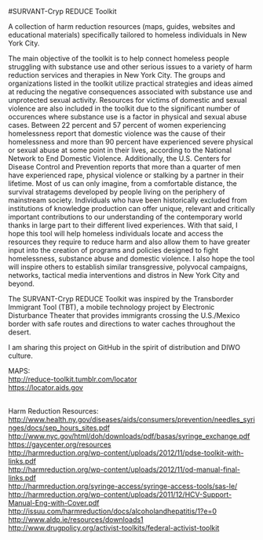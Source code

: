 #SURVANT-Cryp REDUCE Toolkit

A collection of harm reduction resources (maps, guides, websites and educational materials) specifically tailored to homeless individuals in New York City.<br>

The main objective of the toolkit is to help connect homeless people struggling with substance use and other serious issues to a variety of harm reduction services and therapies in New York City. The groups and organizations listed in the toolkit utilize practical strategies and ideas aimed at reducing the negative consequences associated with substance use and unprotected sexual activity. Resources for victims of domestic and sexual violence are also included in the toolkit due to the significant number of occurences where substance use is a factor in physical and sexual abuse cases. Between 22 percent and 57 percent of women experiencing homelessness report that domestic violence was the cause of their homelessness and more than 90 percent have experienced severe physical or sexual abuse at some point in their lives, according to the National Network to End Domestic Violence. Additionally, the U.S. Centers for Disease Control and Prevention reports that more than a quarter of men have experienced rape, physical violence or stalking by a partner in their lifetime. Most of us can only imagine, from a comfortable distance, the survival stratagems developed by people living on the periphery of mainstream society. Individuals who have been historically excluded from institutions of knowledge production can offer unique, relevant and critically important contributions to our understanding of the contemporary world thanks in large part to their different lived experiences. With that said, I hope this tool will help homeless individuals locate and access the resources they require to reduce harm and also allow them to have greater input into the creation of programs and policies designed to fight homelessness, substance abuse and domestic violence. I also hope the tool will inspire others to establish similar transgressive, polyvocal campaigns, networks, tactical media interventions and distros in New York City and beyond.<br>

The SURVANT-Cryp REDUCE Toolkit was inspired by the Transborder Immigrant Tool (TBT), a mobile technology project by Electronic Disturbance Theater that provides immigrants crossing the U.S./Mexico border with safe routes and directions to water caches throughout the desert.<br>

I am sharing this project on GitHub in the spirit of distribution and DIWO culture.<br>

MAPS:<br>
http://reduce-toolkit.tumblr.com/locator<br>
https://locator.aids.gov<br><br>

Harm Reduction Resources:<br>
http://www.health.ny.gov/diseases/aids/consumers/prevention/needles_syringes/docs/sep_hours_sites.pdf<br>
http://www.nyc.gov/html/doh/downloads/pdf/basas/syringe_exchange.pdf<br>
https://gaycenter.org/resources<br>
http://harmreduction.org/wp-content/uploads/2012/11/pdse-toolkit-with-links.pdf<br>
http://harmreduction.org/wp-content/uploads/2012/11/od-manual-final-links.pdf<br>
http://harmreduction.org/syringe-access/syringe-access-tools/sas-le/<br>
http://harmreduction.org/wp-content/uploads/2011/12/HCV-Support-Manual-Eng-with-Cover.pdf<br>
http://issuu.com/harmreduction/docs/alcoholandhepatitis/1?e=0<br>
http://www.aldp.ie/resources/downloads1<br>
http://www.drugpolicy.org/activist-toolkits/federal-activist-toolkit<br>













